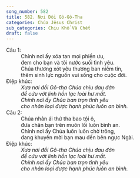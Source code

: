 ```yaml
---
song_number: 582
title: 582. Nơi Đồi Gô-Gô-Tha
categories: Chúa Jêsus Christ
sub_categories: Chịu Khổ Và Chết
draft: false
---
```

<dl><dt>Câu 1:</dt><dd data-verse="1">Chính nơi ấy xóa tan mọi phiền ưu, <br/>đem cho bạn và tôi nước suối tình yêu. <br/>Chúa thương xót yêu thương ban niềm tin, <br/>thêm sinh lực nguồn vui sống cho cuộc đời. </dd><dt>Điệp khúc:</dt><dd data-chorus="1"><em>Xưa nơi đồi Gô-tha Chúa chịu đau đớn <br/>để cứu vớt linh hồn lạc loài hư mất. <br/>Chính nơi ấy Chúa ban trọn tình yêu <br/>cho nhân loại được hạnh phúc luôn an bình. </em></dd><dt>Câu 2:</dt><dd data-verse="2">Chúa nhân ái thứ tha bao tội ô, <br/>đưa chân bạn trên muôn lối luôn bình an. <br/>Chính nơi ấy Chúa luôn luôn chờ trông, <br/>đang khuyên mời bạn mau đến bên ngực Ngài. </dd><dt>Điệp khúc:</dt><dd data-chorus="1"><em>Xưa nơi đồi Gô-tha Chúa chịu đau đớn <br/>để cứu vớt linh hồn lạc loài hư mất. <br/>Chính nơi ấy Chúa ban trọn tình yêu <br/>cho nhân loại được hạnh phúc luôn an bình. </em></dd></dl>